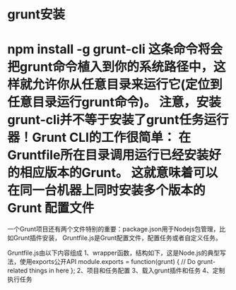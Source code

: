 grunt安装
========
npm install -g grunt-cli
这条命令将会把grunt命令植入到你的系统路径中，这样就允许你从任意目录来运行它(定位到任意目录运行grunt命令)。
注意，安装grunt-cli并不等于安装了grunt任务运行器！Grunt CLI的工作很简单：
在Gruntfile所在目录调用运行已经安装好的相应版本的Grunt。
这就意味着可以在同一台机器上同时安装多个版本的Grunt
配置文件
=======
一个Grunt项目还有两个文件特别的重要：package.json用于Nodejs包管理，比如Grunt插件安装，
Gruntfile.js是Grunt配置文件，配置任务或者自定义任务。

Gruntfile.js由以下内容组成
1、wrapper函数，结构如下，这是Node.js的典型写法，使用exports公开API
    module.exports = function(grunt) {
      // Do grunt-related things in here
    };
2、项目和任务配置
3、载入grunt插件和任务
4、定制执行任务
